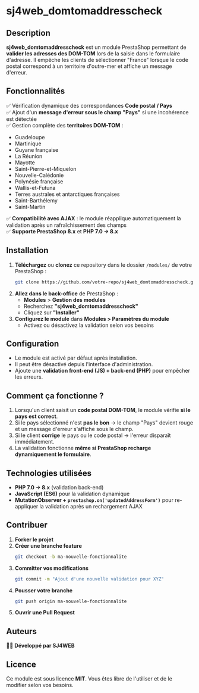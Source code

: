 # sj4web_domtomaddresscheck

## Description
**sj4web_domtomaddresscheck** est un module PrestaShop permettant de **valider les adresses des DOM-TOM** lors de la saisie dans le formulaire d'adresse. Il empêche les clients de sélectionner "France" lorsque le code postal correspond à un territoire d'outre-mer et affiche un message d'erreur.

## Fonctionnalités
✅ Vérification dynamique des correspondances **Code postal / Pays**  
✅ Ajout d'un **message d'erreur sous le champ "Pays"** si une incohérence est détectée  
✅ Gestion complète des **territoires DOM-TOM** :
- Guadeloupe
- Martinique
- Guyane française
- La Réunion
- Mayotte
- Saint-Pierre-et-Miquelon
- Nouvelle-Calédonie
- Polynésie française
- Wallis-et-Futuna
- Terres australes et antarctiques françaises
- Saint-Barthélemy
- Saint-Martin  

✅ **Compatibilité avec AJAX** : le module réapplique automatiquement la validation après un rafraîchissement des champs  
✅ **Supporte PrestaShop 8.x** et **PHP 7.0 → 8.x**

## Installation
1. **Téléchargez** ou **clonez** ce repository dans le dossier `/modules/` de votre PrestaShop :
   ```sh
   git clone https://github.com/votre-repo/sj4web_domtomaddresscheck.git modules/sj4web_domtomaddresscheck
   ```
2. **Allez dans le back-office** de PrestaShop :
    - **Modules** > **Gestion des modules**
    - Recherchez **"sj4web_domtomaddresscheck"**
    - Cliquez sur **"Installer"**
3. **Configurez le module** dans **Modules > Paramètres du module**
    - Activez ou désactivez la validation selon vos besoins

## Configuration
- Le module est activé par défaut après installation.
- Il peut être désactivé depuis l'interface d'administration.
- Ajoute une **validation front-end (JS) + back-end (PHP)** pour empêcher les erreurs.

## Comment ça fonctionne ?
1. Lorsqu'un client saisit un **code postal DOM-TOM**, le module vérifie **si le pays est correct**.
2. Si le pays sélectionné n'est **pas le bon** → le champ "Pays" devient rouge et un message d'erreur s'affiche sous le champ.
3. Si le client **corrige** le pays ou le code postal → l'erreur disparaît immédiatement.
4. La validation fonctionne **même si PrestaShop recharge dynamiquement le formulaire**.

## Technologies utilisées
- **PHP 7.0 → 8.x** (validation back-end)
- **JavaScript (ES6)** pour la validation dynamique
- **MutationObserver + `prestashop.on('updatedAddressForm')`** pour re-appliquer la validation après un rechargement AJAX

## Contribuer
1. **Forker le projet**
2. **Créer une branche feature**
   ```sh
   git checkout -b ma-nouvelle-fonctionnalite
   ```
3. **Committer vos modifications**
   ```sh
   git commit -m "Ajout d'une nouvelle validation pour XYZ"
   ```
4. **Pousser votre branche**
   ```sh
   git push origin ma-nouvelle-fonctionnalite
   ```
5. **Ouvrir une Pull Request**

## Auteurs
👨‍💻 **Développé par SJ4WEB**

## Licence
Ce module est sous licence **MIT**. Vous êtes libre de l'utiliser et de le modifier selon vos besoins.

